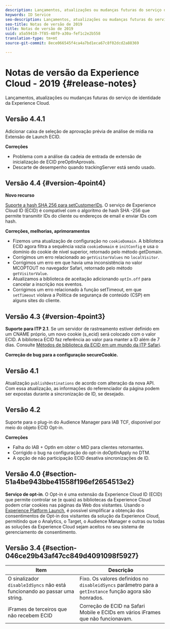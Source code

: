 ```yaml
---
description: Lançamentos, atualizações ou mudanças futuras do serviço de identidade da Experience Cloud.
keywords: ID Service
seo-description: Lançamentos, atualizações ou mudanças futuras do serviço de identidade da Experience Cloud.
seo-title: Notas de versão de 2019
title: Notas de versão de 2019
uuid: a5a59410-7f85-48f9-a30a-fef1c2e2b558
translation-type: tm+mt
source-git-commit: 8ece066545f4ca4a7bd1eca67c8f02dcd2a88369

---
```



# Notas de versão da Experience Cloud - 2019 {#release-notes}

Lançamentos, atualizações ou mudanças futuras do serviço de identidade da Experience Cloud.

## Versão 4.4.1

Adicionar caixa de seleção de aprovação prévia de análise de mídia na Extensão de Launch  ECID.

**Correções**

* Problema com a análise da cadeia de entrada de extensão de inicialização de ECID preOptInAprovals.
* Descarte de desempenho quando trackingServer está sendo usado.

## Versão 4.4 {#version-4point4}

**Novo recurso**

[Suporte a hash SHA 256 para setCustomerIDs](/help/reference/hashing-support.md). O serviço de Experience Cloud ID (ECID) é compatível com o algoritmo de hash SHA -256 que permite transmitir IDs do cliente ou endereços de email e enviar IDs com hash.

**Correções, melhorias, aprimoramentos**

* Fizemos uma atualização de configuração no `cookieDomain`. A biblioteca ECID agora filtra a sequência vazia `cookieDomain` e `initConfig` e usa o domínio do cookie de nível superior, retornado pelo método getDomain.
* Corrigimos um erro relacionado ao `getVisitorValues` no `localVisitor`.
* Corrigimos um erro em que havia uma inconsistência no valor MCOPTOUT no navegador Safari, retornado pelo método `getVisitorValue`. 
* Atualizamos a biblioteca de aceitação adicionando `optIn.off` para cancelar a inscrição nos eventos.
* Corrigimos um erro relacionado à função setTimeout, em que `setTimeout` violava a Política de segurança de conteúdo (CSP) em alguns sites do cliente.

## Versão 4.3 {#version-4point3}

**Suporte para ITP 2.1**. Se um servidor de rastreamento estiver definido em um CNAME próprio, um novo cookie (s_ecid) será colocado com o valor ECID. A biblioteca ECID faz referência ao valor para manter a ID além de 7 dias. Consulte [Métodos de biblioteca da ECID em um mundo da ITP Safari](/help/reference/ecid-library-methods.md).

**Correção de bug para a configuração secureCookie.**

## Versão 4.1

Atualização `publishDestinations` de acordo com alteração da nova API. Com essa atualização, as informações do referenciador da página podem ser expostas durante a sincronização de ID, se desejado.

## Versão 4.2

Suporte para o plug-in do Audience Manager para IAB TCF, disponível por meio do objeto ECID Opt-in.

**Correções**

* Falha do IAB + OptIn em obter o MID para clientes retornantes.
* Corrigido o bug na configuração do opt-in doOptInApply no DTM.
* A opção de não participação ECID desativa sincronizações de ID.

## Versão 4.0 {#section-51a4be943bbe41558f196ef2654513e2}

**Serviço de opt-in**. O Opt-in é uma extensão da Experience Cloud ID (ECID) que permite controlar se (e quais) as bibliotecas da Experience Cloud podem criar cookies nas páginas da Web dos visitantes. Usando o [Experience Platform Launch](https://docs.adobe.com/content/help/pt-BR/launch/using/overview.html), é possível simplificar a obtenção dos consentimentos de Opt-in dos visitantes da solução da Experience Cloud, permitindo que o Analytics, o Target, o Audience Manager e outras ou todas as soluções da Experience Cloud sejam aceitos no seu sistema de gerenciamento de consentimento.

## Versão 3.4 {#section-046ce29b43af47cc849d4091098f5927}

| Item | Descrição |
|---|---|
| O sinalizador `disableIdSyncs` não está funcionando ao passar uma string. | Fixo. Os valores definidos no `disableidSyncs` parâmetro para a `getInstance` função agora são honrados. |
| iFrames de terceiros que não recebem ECID | Correção de ECID na Safari Mobile e ECIDs em vários iFrames que não funcionavam. |
